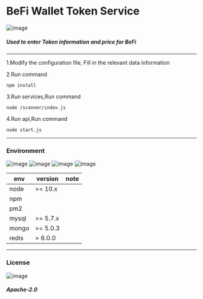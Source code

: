 #  BeFi Wallet Token Service
![image](https://img.shields.io/badge/license-Apache2.0-blue.svg)



##### Used to enter Token information and price for BeFi

---

1.Modify the configuration file,
Fill in the relevant data information

2.Run command
```
npm install
```

3.Run services,Run command
```
node /scanner/index.js
```

4.Run api,Run command
```
node start.js
```


---
### Environment
![image](https://img.shields.io/badge/node-10.x-red.svg)
![image](https://img.shields.io/badge/mysql-5.7.x-origin.svg)
![image](https://img.shields.io/badge/mongo-5.x-yellow.svg)
![image](https://img.shields.io/badge/redis-6.x-purple.svg)

| env | version|note |
|--------------|---|------------------|
| node      | \>= 10.x |  |
| npm      |  |  |
| pm2      |  |  |
| mysql     | \>= 5.7.x |  |
| mongo     | \>= 5.0.3 | |
| redis     | \> 6.0.0 | |
---
### License
![image](https://img.shields.io/badge/license-Apache2.0-blue.svg)
##### Apache-2.0
